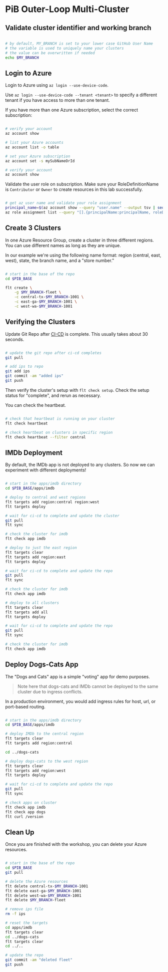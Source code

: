 # PiB Outer-Loop Multi-Cluster

## Validate cluster identifier and working branch

```bash

# by default, MY_BRANCH is set to your lower case GitHub User Name
# the variable is used to uniquely name your clusters
# the value can be overwritten if needed
echo $MY_BRANCH

```

## Login to Azure

Login to Azure using `az login --use-device-code`.

Use `az login --use-device-code --tenant <tenant>` to specify a different tenant if you have access
to more than one tenant.

If you have more than one Azure subscription, select the correct subscription:

```bash

# verify your account
az account show

# list your Azure accounts
az account list -o table

# set your Azure subscription
az account set -s mySubNameOrId

# verify your account
az account show

```

Validate the user role on subscription. Make sure your RoleDefinitionName is `Contributor` or `Owner`
to create resources in this lab successfully.

  ```bash

  # get az user name and validate your role assignment
  principal_name=$(az account show --query "user.name" --output tsv | sed -r 's/[@]+/_/g')
  az role assignment list --query "[].{principalName:principalName, roleDefinitionName:roleDefinitionName, scope:scope} | [? contains(principalName,'$principal_name')]" -o table

  ```

## Create 3 Clusters

In one Azure Resource Group, create a cluster in three different regions. You can use different
names as long as they are unique.

In our example we're using the following name format:
region (central, east, west), state, the branch name, and a "store number."

```bash

# start in the base of the repo
cd $PIB_BASE

flt create \
    -g $MY_BRANCH-fleet \
    -c central-tx-$MY_BRANCH-1001 \
    -c east-ga-$MY_BRANCH-1001 \
    -c west-wa-$MY_BRANCH-1001

```

## Verifying the Clusters

Update Git Repo after [CI-CD](https://github.com/kubernetes101/pib-dev/actions) is complete.
This usually takes about 30 seconds.

```bash

# update the git repo after ci-cd completes
git pull

# add ips to repo
git add ips
git commit -am "added ips"
git push

```

Then verify the cluster's setup with `flt check setup`. Check the setup status for "complete",
and rerun as necessary.

You can check the heartbeat.

```bash

# check that heartbeat is running on your cluster
flt check heartbeat

# check heartbeat on clusters in specific region
flt check heartbeat --filter central

```

## IMDb Deployment

By default, the IMDb app is not deployed to any clusters. So now we can experiment with
different deployments!

```bash

# start in the apps/imdb directory
cd $PIB_BASE/apps/imdb

# deploy to central and west regions
flt targets add region:central region:west
flt targets deploy

# wait for ci-cd to complete and update the cluster
git pull
flt sync

# check the cluster for imdb
flt check app imdb

# deploy to just the east region
flt targets clear
flt targets add region:east
flt targets deploy

# wait for ci-cd to complete and update the repo
git pull
flt sync

# check the cluster for imdb
flt check app imdb

# deploy to all clusters
flt targets clear
flt targets add all
flt targets deploy

# wait for ci-cd to complete and update the repo
git pull
flt sync

# check the cluster for imdb
flt check app imdb

```

## Deploy Dogs-Cats App

The "Dogs and Cats" app is a simple "voting" app for demo purposes.

> Note here that dogs-cats and IMDb cannot be deployed to the same cluster due to ingress conflicts.

In a production environment, you would add ingress rules for host, url, or port-based routing.

```bash

# start in the apps/imdb directory
cd $PIB_BASE/apps/imdb

# deploy IMDb to the central region
flt targets clear
flt targets add region:central

cd ../dogs-cats

# deploy dogs-cats to the west region
flt targets clear
flt targets add region:west
flt targets deploy

# wait for ci-cd to complete and update the repo
git pull
flt sync

# check apps on cluster
flt check app imdb
flt check app dogs
flt curl /version

```

## Clean Up

Once you are finished with the workshop, you can delete your Azure resources.

```bash

# start in the base of the repo
cd $PIB_BASE
git pull

# delete the Azure resources
flt delete central-tx-$MY_BRANCH-1001
flt delete east-ga-$MY_BRANCH-1001
flt delete west-wa-$MY_BRANCH-1001
flt delete $MY_BRANCH-fleet

# remove ips file
rm -f ips

# reset the targets
cd apps/imdb
flt targets clear
cd ../dogs-cats
flt targets clear
cd ../..

# update the repo
git commit -am "deleted fleet"
git push

```
